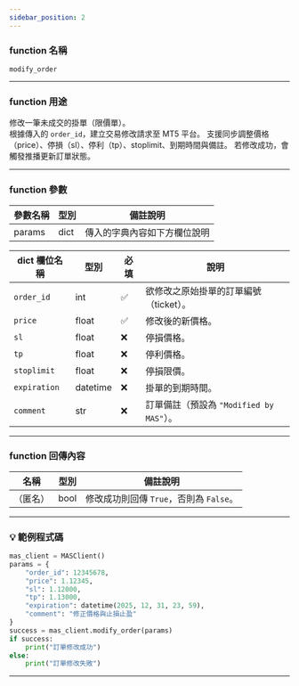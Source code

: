 ```yaml
---
sidebar_position: 2
---
```

### function 名稱

`modify_order`

---

### function 用途

修改一筆未成交的掛單（限價單）。  
根據傳入的 `order_id`，建立交易修改請求至 MT5 平台。
支援同步調整價格（price）、停損（sl）、停利（tp）、stoplimit、到期時間與備註。
若修改成功，會觸發推播更新訂單狀態。

---

### function 參數

| 參數名稱 | 型別 | 備註說明 |
|----------|------|----------|
| params   | dict | 傳入的字典內容如下方欄位說明 |

| dict 欄位名稱 | 型別       | 必填 | 說明                                    |
|--------------|------------|------|----------------------------------------|
| `order_id`   | int        | ✅   | 欲修改之原始掛單的訂單編號（ticket）。    |
| `price`      | float      | ✅   | 修改後的新價格。                        |
| `sl`         | float      | ❌   | 停損價格。                             |
| `tp`         | float      | ❌   | 停利價格。                             |
| `stoplimit`  | float      | ❌   | 停損限價。                             |
| `expiration` | datetime   | ❌   | 掛單的到期時間。                        |
| `comment`    | str        | ❌   | 訂單備註（預設為 `"Modified by MAS"`）。 |

---

### function 回傳內容

| 名稱     | 型別 | 備註說明         |
|----------|------|------------------|
| （匿名）  | bool | 修改成功則回傳 `True`，否則為 `False`。 |

---

### 💡 範例程式碼

```python
mas_client = MASClient()
params = {
    "order_id": 12345678,
    "price": 1.12345,
    "sl": 1.12000,
    "tp": 1.13000,
    "expiration": datetime(2025, 12, 31, 23, 59),
    "comment": "修正價格與止損止盈"
}
success = mas_client.modify_order(params)
if success:
    print("訂單修改成功")
else:
    print("訂單修改失敗")
```

---
